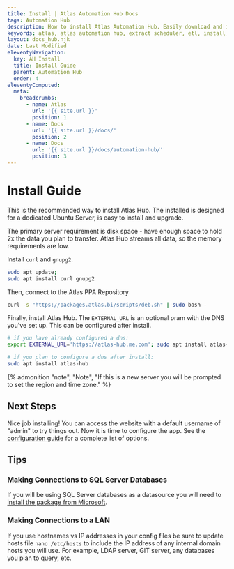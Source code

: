 ```yaml
---
title: Install | Atlas Automation Hub Docs
tags: Automation Hub
description: How to install Atlas Automation Hub. Easily download and install with our ppa through apt!
keywords: atlas, atlas automation hub, extract scheduler, etl, install, guide, ubuntu server
layout: docs_hub.njk
date: Last Modified
eleventyNavigation:
  key: AH Install
  title: Install Guide
  parent: Automation Hub
  order: 4
eleventyComputed:
  meta:
    breadcrumbs:
      - name: Atlas
        url: '{{ site.url }}'
        position: 1
      - name: Docs
        url: '{{ site.url }}/docs/'
        position: 2
      - name: Docs
        url: '{{ site.url }}/docs/automation-hub/'
        position: 3
---
```


# Install Guide

This is the recommended way to install Atlas Hub. The installed is designed for a dedicated Ubuntu Server, is easy to install and upgrade.

The primary server requirement is disk space - have enough space to hold 2x the data you plan to transfer. Atlas Hub streams all data, so the memory requirements are low.

Install `curl` and `gnupg2`.

```bash
sudo apt update;
sudo apt install curl gnupg2
```

Then, connect to the Atlas PPA Repository

```bash
curl -s "https://packages.atlas.bi/scripts/deb.sh" | sudo bash -
```

Finally, install Atlas Hub. The `EXTERNAL_URL` is an optional pram with the DNS you've set up. This can be configured after install.

```bash
# if you have already configured a dns:
export EXTERNAL_URL='https://atlas-hub.me.com'; sudo apt install atlas-hub

# if you plan to configure a dns after install:
sudo apt install atlas-hub
```

{% admonition
   "note",
   "Note",
   "If this is a new server you will be prompted to set the region and time zone."
%}

## Next Steps

Nice job installing! You can access the website with a default username of "admin" to try things out. Now it is time to configure the app. See the [configuration guide](docs/automation-hub/install/configuration/) for a complete list of options.

## Tips

### Making Connections to SQL Server Databases

If you will be using SQL Server databases as a datasource you will need to [install the package from Microsoft](https://docs.microsoft.com/en-us/sql/connect/odbc/linux-mac/installing-the-microsoft-odbc-driver-for-sql-server?view=sql-server-ver15).

### Making Connections to a LAN

If you use hostnames vs IP addresses in your config files be sure to update hosts file `nano /etc/hosts` to include the IP address of any internal domain hosts you will use. For example, LDAP server, GIT server, any databases you plan to query, etc.

